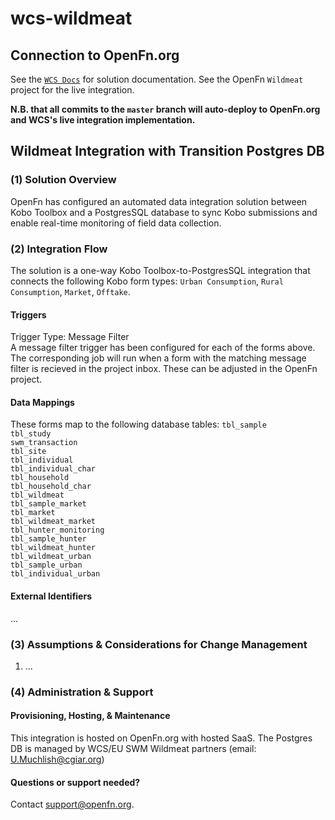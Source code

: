 # wcs-wildmeat


## Connection to OpenFn.org
See the [`WCS Docs`](https://openfn.github.io/wcs/wildmeat/) for solution documentation. See the OpenFn `Wildmeat` project for the live integration. 

**N.B. that all commits to the `master` branch will auto-deploy to OpenFn.org and WCS's live integration implementation.**

## Wildmeat Integration with Transition Postgres DB
### (1) Solution Overview
OpenFn has configured an automated data integration solution between Kobo Toolbox and a PostgresSQL database to sync Kobo submissions and enable real-time monitoring of field data collection.


### (2) Integration Flow
The solution is a one-way Kobo Toolbox-to-PostgresSQL integration that connects the following Kobo form types:
`Urban Consumption`,
`Rural Consumption`,
`Market`,
`Offtake`.

#### Triggers
Trigger Type: Message Filter  
A message filter trigger has been configured for each of the forms above. The corresponding job will run when a form with the matching message filter is recieved in the project inbox. These can be adjusted in the OpenFn project.

#### Data Mappings
These forms map to the following database tables:
`tbl_sample`  
`tbl_study`  
`swm_transaction`  
`tbl_site`  
`tbl_individual`  
`tbl_individual_char`  
`tbl_household`  
`tbl_household_char`  
`tbl_wildmeat`  
`tbl_sample_market`  
`tbl_market`  
`tbl_wildmeat_market`  
`tbl_hunter_monitoring`  
`tbl_sample_hunter`  
`tbl_wildmeat_hunter`  
`tbl_wildmeat_urban`  
`tbl_sample_urban`  
`tbl_individual_urban`  




#### External Identifiers
...

### (3) Assumptions & Considerations for Change Management
1. ...

### (4) Administration & Support
#### Provisioning, Hosting, & Maintenance
This integration is hosted on OpenFn.org with hosted SaaS. The Postgres DB is managed by WCS/EU SWM Wildmeat partners (email: U.Muchlish@cgiar.org)

####  Questions or support needed?
Contact support@openfn.org. 

